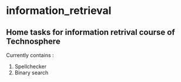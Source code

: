 # information_retrieval
## Home tasks for information retrival course of Technosphere

Currently contains :
1. Spellchecker
2. Binary search
